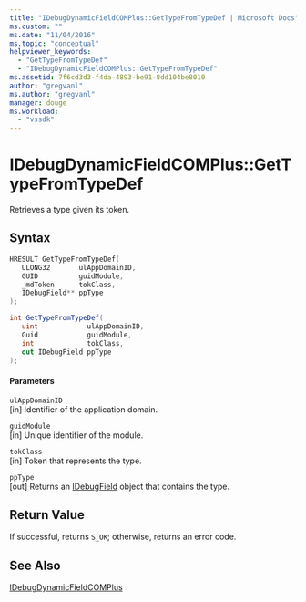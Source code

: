 ```yaml
---
title: "IDebugDynamicFieldCOMPlus::GetTypeFromTypeDef | Microsoft Docs"
ms.custom: ""
ms.date: "11/04/2016"
ms.topic: "conceptual"
helpviewer_keywords: 
  - "GetTypeFromTypeDef"
  - "IDebugDynamicFieldCOMPlus::GetTypeFromTypeDef"
ms.assetid: 7f6cd3d3-f4da-4893-be91-8dd104be8010
author: "gregvanl"
ms.author: "gregvanl"
manager: douge
ms.workload: 
  - "vssdk"
---
```

# IDebugDynamicFieldCOMPlus::GetTypeFromTypeDef
Retrieves a type given its token.  
  
## Syntax  
  
```cpp  
HRESULT GetTypeFromTypeDef(  
   ULONG32       ulAppDomainID,  
   GUID          guidModule,  
   _mdToken      tokClass,  
   IDebugField** ppType  
);  
```  
  
```csharp  
int GetTypeFromTypeDef(  
   uint            ulAppDomainID,  
   Guid            guidModule,  
   int             tokClass,  
   out IDebugField ppType  
);  
```  
  
#### Parameters  
 `ulAppDomainID`  
 [in] Identifier of the application domain.  
  
 `guidModule`  
 [in] Unique identifier of the module.  
  
 `tokClass`  
 [in] Token that represents the type.  
  
 `ppType`  
 [out] Returns an [IDebugField](../../../extensibility/debugger/reference/idebugfield.md) object that contains the type.  
  
## Return Value  
 If successful, returns `S_OK`; otherwise, returns an error code.  
  
## See Also  
 [IDebugDynamicFieldCOMPlus](../../../extensibility/debugger/reference/idebugdynamicfieldcomplus.md)